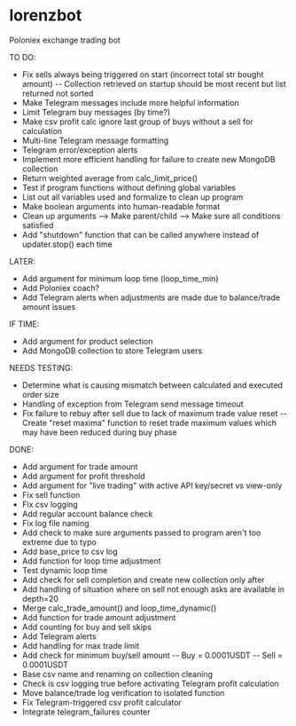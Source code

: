 # lorenzbot
Poloniex exchange trading bot

TO DO:
- Fix sells always being triggered on start (incorrect total str bought amount)
-- Collection retrieved on startup should be most recent but list returned not sorted
- Make Telegram messages include more helpful information
- Limit Telegram buy messages (by time?)
- Make csv profit calc ignore last group of buys without a sell for calculation
- Multi-line Telegram message formatting
- Telegram error/exception alerts
- Implement more efficient handling for failure to create new MongoDB collection
- Return weighted average from calc_limit_price()
- Test if program functions without defining global variables
- List out all variables used and formalize to clean up program
- Make boolean arguments into human-readable format
- Clean up arguments --> Make parent/child --> Make sure all conditions satisfied
- Add "shutdown" function that can be called anywhere instead of updater.stop() each time

LATER:
- Add argument for minimum loop time (loop_time_min)
- Add Poloniex coach?
- Add Telegram alerts when adjustments are made due to balance/trade amount issues

IF TIME:
- Add argument for product selection
- Add MongoDB collection to store Telegram users

NEEDS TESTING:
- Determine what is causing mismatch between calculated and executed order size
- Handling of exception from Telegram send message timeout
- Fix failure to rebuy after sell due to lack of maximum trade value reset
-- Create "reset maxima" function to reset trade maximum values which may have been reduced during buy phase

DONE:
- Add argument for trade amount
- Add argument for profit threshold
- Add argument for "live trading" with active API key/secret vs view-only
- Fix sell function
- Fix csv logging
- Add regular account balance check
- Fix log file naming
- Add check to make sure arguments passed to program aren't too extreme due to typo
- Add base_price to csv log
- Add function for loop time adjustment
- Test dynamic loop time
- Add check for sell completion and create new collection only after
- Add handling of situation where on sell not enough asks are available in depth=20
- Merge calc_trade_amount() and loop_time_dynamic()
- Add function for trade amount adjustment
- Add counting for buy and sell skips
- Add Telegram alerts
- Add handling for max trade limit
- Add check for minimum buy/sell amount
-- Buy = 0.0001USDT
-- Sell = 0.0001USDT
- Base csv name and renaming on collection cleaning
- Check is csv logging true before activating Telegram profit calculation
- Move balance/trade log verification to isolated function
- Fix Telegram-triggered csv profit calculator
- Integrate telegram_failures counter